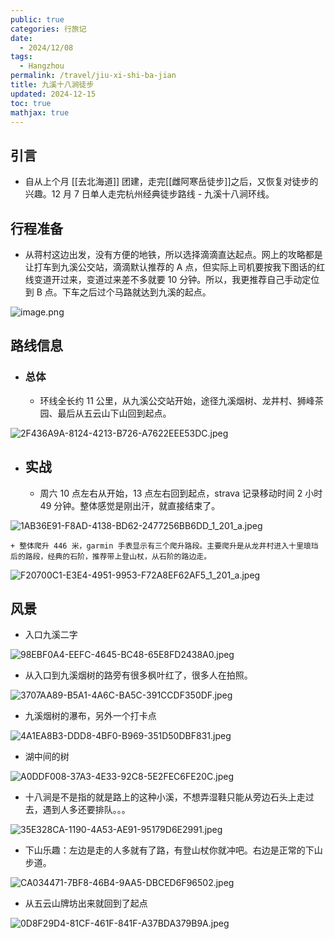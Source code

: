 ```yaml
---
public: true
categories: 行旅记
date:
  - 2024/12/08
tags:
  - Hangzhou
permalink: /travel/jiu-xi-shi-ba-jian
title: 九溪十八涧徒步
updated: 2024-12-15
toc: true
mathjax: true
---
```


## 引言

  + 自从上个月 [[去北海道]] 团建，走完[[雌阿寒岳徒步]]之后，又恢复对徒步的兴趣。12 月 7 日单人走完杭州经典徒步路线 - 九溪十八涧环线。

<!--more-->

## 行程准备

  + 从蒋村这边出发，没有方便的地铁，所以选择滴滴直达起点。网上的攻略都是让打车到九溪公交站，滴滴默认推荐的 A 点，但实际上司机要按我下图话的红线变道开过来，变道过来差不多就要 10 分钟。所以，我更推荐自己手动定位到 B 点。下车之后过个马路就达到九溪的起点。

![image.png](/assets/image_1733627444259_0.png)

## 路线信息

  + ### 总体

    + 环线全长约 11 公里，从九溪公交站开始，途径九溪烟树、龙井村、狮峰茶园、最后从五云山下山回到起点。

![2F436A9A-8124-4213-B726-A7622EEE53DC.jpeg](/assets/2f436a9a-8124-4213-b726-a7622eee53dc_1733628174534_0.jpeg)

  + ## 实战

    + 周六 10 点左右从开始，13 点左右回到起点，strava 记录移动时间 2 小时 49 分钟。整体感觉是刚出汗，就直接结束了。

![1AB36E91-F8AD-4138-BD62-2477256BB6DD_1_201_a.jpeg](/assets/1ab36e91-f8ad-4138-bd62-2477256bb6dd_1_201_a_1733628508758_0.jpeg)

    + 整体爬升 446 米，garmin 手表显示有三个爬升路段。主要爬升是从龙井村进入十里琅珰后的路段，经典的石阶，推荐带上登山杖，从石阶的路边走。

![F20700C1-E3E4-4951-9953-F72A8EF62AF5_1_201_a.jpeg](/assets/f20700c1-e3e4-4951-9953-f72a8ef62af5_1_201_a_1733628663252_0.jpeg)

## 风景

  + 入口九溪二字

![98EBF0A4-EEFC-4645-BC48-65E8FD2438A0.jpeg](/assets/98ebf0a4-eefc-4645-bc48-65e8fd2438a0_1733628970154_0.jpeg)

  + 从入口到九溪烟树的路旁有很多枫叶红了，很多人在拍照。

![3707AA89-B5A1-4A6C-BA5C-391CCDF350DF.jpeg](/assets/3707aa89-b5a1-4a6c-ba5c-391ccdf350df_1733629047449_0.jpeg)

  + 九溪烟树的瀑布，另外一个打卡点

![4A1EA8B3-DDD8-4BF0-B969-351D50DBF831.jpeg](/assets/4a1ea8b3-ddd8-4bf0-b969-351d50dbf831_1733629084826_0.jpeg)

  + 湖中间的树

![A0DDF008-37A3-4E33-92C8-5E2FEC6FE20C.jpeg](/assets/a0ddf008-37a3-4e33-92c8-5e2fec6fe20c_1733629117246_0.jpeg)

  + 十八涧是不是指的就是路上的这种小溪，不想弄湿鞋只能从旁边石头上走过去，遇到人多还要排队。。。

![35E328CA-1190-4A53-AE91-95179D6E2991.jpeg](/assets/35e328ca-1190-4a53-ae91-95179d6e2991_1733629154182_0.jpeg)

  + 下山乐趣：左边是走的人多就有了路，有登山杖你就冲吧。右边是正常的下山步道。

![CA034471-7BF8-46B4-9AA5-DBCED6F96502.jpeg](/assets/ca034471-7bf8-46b4-9aa5-dbced6f96502_1733629217569_0.jpeg)

  + 从五云山牌坊出来就回到了起点

![0D8F29D4-81CF-461F-841F-A37BDA379B9A.jpeg](/assets/0d8f29d4-81cf-461f-841f-a37bda379b9a_1733629320394_0.jpeg)
